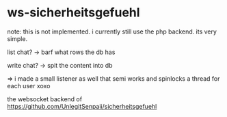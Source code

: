 # ws-sicherheitsgefuehl

note: this is not implemented. i currently still use the php backend.
its very simple.

list chat? -> barf what rows the db has

write chat? -> spit the content into db 

=> i made a small listener as well that semi works and spinlocks a thread for each user xoxo

the websocket backend of https://github.com/UnlegitSenpaii/sicherheitsgefuehl
